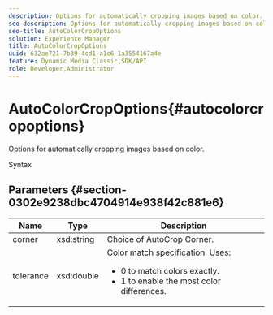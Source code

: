 ```yaml
---
description: Options for automatically cropping images based on color.
seo-description: Options for automatically cropping images based on color.
seo-title: AutoColorCropOptions
solution: Experience Manager
title: AutoColorCropOptions
uuid: 632ae721-7b39-4cd1-a1c6-1a3554167a4e
feature: Dynamic Media Classic,SDK/API
role: Developer,Administrator
---
```


# AutoColorCropOptions{#autocolorcropoptions}

Options for automatically cropping images based on color.

 Syntax 

## Parameters {#section-0302e9238dbc4704914e938f42c881e6}

<table id="table_F6A0DBA37F704C2097C617A0A6767566"> 
 <thead> 
  <tr> 
   <th colname="col1" class="entry"> Name </th> 
   <th colname="col2" class="entry"> Type </th> 
   <th colname="col3" class="entry"> Description </th> 
  </tr> 
 </thead>
 <tbody> 
  <tr> 
   <td colname="col1"> <span class="codeph"> <span class="varname"> corner</span> </span> </td> 
   <td colname="col2"> <span class="codeph"> xsd:string</span> </td> 
   <td colname="col3"> Choice of AutoCrop Corner. </td> 
  </tr> 
  <tr> 
   <td colname="col1"> <span class="codeph"> <span class="varname"> tolerance</span> </span> </td> 
   <td colname="col2"> <span class="codeph"> xsd:double</span> </td> 
   <td colname="col3">Color match specification. Uses: 
    <ul id="ul_FE5423B857AE43FCBA7A9AEA76C754CC">
     <li id="li_01E3BD0AB8DA4C408B47CB02B269404A">0 to match colors exactly. </li>
     <li id="li_FCE21384265D4ECE9C0D785F1BB32C3A">1 to enable the most color differences. </li>
    </ul></td> 
  </tr> 
 </tbody> 
</table>


